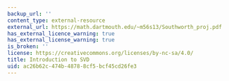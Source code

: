 ```yaml
---
backup_url: ''
content_type: external-resource
external_url: https://math.dartmouth.edu/~m56s13/Southworth_proj.pdf
has_external_licence_warning: true
has_external_license_warning: true
is_broken: ''
license: https://creativecommons.org/licenses/by-nc-sa/4.0/
title: Introduction to SVD
uid: ac26b62c-474b-4878-8cf5-bcf45cd26fe3
---
```


